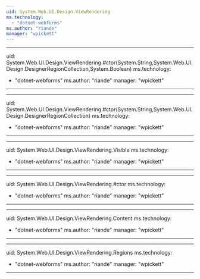 ```yaml
---
uid: System.Web.UI.Design.ViewRendering
ms.technology: 
  - "dotnet-webforms"
ms.author: "riande"
manager: "wpickett"
---
```


---
uid: System.Web.UI.Design.ViewRendering.#ctor(System.String,System.Web.UI.Design.DesignerRegionCollection,System.Boolean)
ms.technology: 
  - "dotnet-webforms"
ms.author: "riande"
manager: "wpickett"
---

---
uid: System.Web.UI.Design.ViewRendering.#ctor(System.String,System.Web.UI.Design.DesignerRegionCollection)
ms.technology: 
  - "dotnet-webforms"
ms.author: "riande"
manager: "wpickett"
---

---
uid: System.Web.UI.Design.ViewRendering.Visible
ms.technology: 
  - "dotnet-webforms"
ms.author: "riande"
manager: "wpickett"
---

---
uid: System.Web.UI.Design.ViewRendering.#ctor
ms.technology: 
  - "dotnet-webforms"
ms.author: "riande"
manager: "wpickett"
---

---
uid: System.Web.UI.Design.ViewRendering.Content
ms.technology: 
  - "dotnet-webforms"
ms.author: "riande"
manager: "wpickett"
---

---
uid: System.Web.UI.Design.ViewRendering.Regions
ms.technology: 
  - "dotnet-webforms"
ms.author: "riande"
manager: "wpickett"
---
